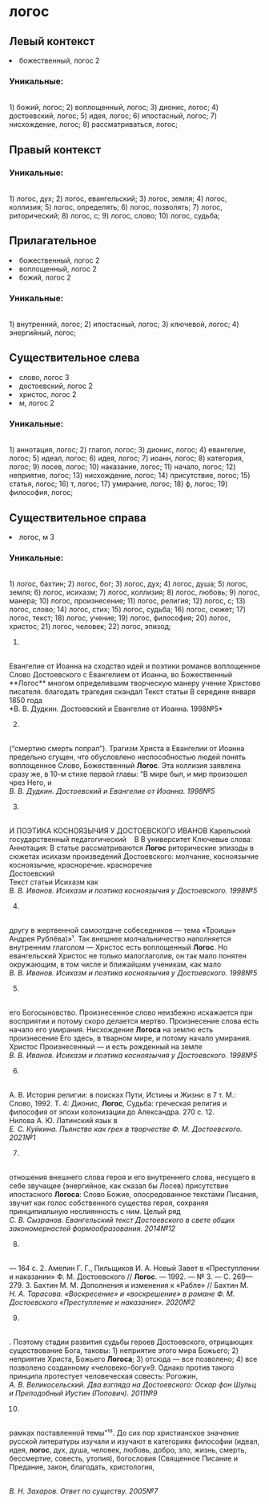 # логос
## Левый контекст
<li>божественный, логос 2</li>

### Уникальные:
<br>1) божий, логос; 2) воплощенный, логос; 3) дионис, логос; 4) достоевский, логос; 5) идея, логос; 6) ипостасный, логос; 7) нисхождение, логос; 8) рассматриваться, логос; 

## Правый контекст

### Уникальные:
<br>1) логос, дух; 2) логос, евангельский; 3) логос, земля; 4) логос, коллизия; 5) логос, определять; 6) логос, позволять; 7) логос, риторический; 8) логос, с; 9) логос, слово; 10) логос, судьба; 

## Прилагательное
<li>божественный, логос 2</li>
<li>воплощенный, логос 2</li>
<li>божий, логос 2</li>

### Уникальные:
<br>1) внутренний, логос; 2) ипостасный, логос; 3) ключевой, логос; 4) энергийный, логос; 

## Существительное слева
<li>слово, логос 3</li>
<li>достоевский, логос 2</li>
<li>христос, логос 2</li>
<li>м, логос 2</li>

### Уникальные:
<br>1) аннотация, логос; 2) глагол, логос; 3) дионис, логос; 4) евангелие, логос; 5) идеал, логос; 6) идея, логос; 7) иоанн, логос; 8) категория, логос; 9) лосев, логос; 10) наказание, логос; 11) начало, логос; 12) неприятие, логос; 13) нисхождение, логос; 14) присутствие, логос; 15) статья, логос; 16) т, логос; 17) умирание, логос; 18) ф, логос; 19) философия, логос; 

## Существительное справа
<li>логос, м 3</li>

### Уникальные:
<br>1) логос, бахтин; 2) логос, бог; 3) логос, дух; 4) логос, душа; 5) логос, земля; 6) логос, исихазм; 7) логос, коллизия; 8) логос, любовь; 9) логос, манера; 10) логос, произнесение; 11) логос, религия; 12) логос, с; 13) логос, слово; 14) логос, стих; 15) логос, судьба; 16) логос, сюжет; 17) логос, текст; 18) логос, учение; 19) логос, философия; 20) логос, христос; 21) логос, человек; 22) логос, эпизод; 


1.
<br>
    Евангелие от Иоанна          на сходство идей и поэтики романов
    воплощенное Слово            Достоевского с Евангелием от Иоанна, во
    Божественный **Логос**           многом определившим творческую манеру
    учение Христово              писателя.
    благодать                    
    трагедия                     
    скандал                      
  Текст статьи
  В середине января 1850 года 
<br> *В. В. Дудкин. Достоевский и Евангелие от Иоанна. 1998№5* 

2.
<br> (“смертию
  смерть попрал”). Трагизм Христа в Евангелии от Иоанна предельно сгущен,
  что обусловлено неспособностью людей понять воплощенное Слово,
  Божественный **Логос**. Эта коллизия заявлена сразу же, в 10-м стихе первой
  главы: “В мире был, и мир произошел чрез Него, и
<br> *В. В. Дудкин. Достоевский и Евангелие от Иоанна. 1998№5* 

3.
<br>И ПОЭТИКА КОСНОЯЗЫЧИЯ У ДОСТОЕВСКОГО
    ИВАНОВ                        Карельский государственный педагогический
       В В                        университет
    Ключевые слова:              Аннотация: В статье рассматриваются
    **Логос**                        риторические эпизоды в сюжетах
    исихазм                      произведений Достоевского: молчание,
    косноязычие                  косноязычие, красноречие.
    красноречие                  
    Достоевский                  
  Текст статьи
  Исихазм как 
<br> *В. В. Иванов. Исихазм и поэтика косноязычия у Достоевского. 1998№5* 

4.
<br> другу в жертвенной самоотдаче собеседников — тема
  «Троицы» Андрея Рублёва)»¹. Так внешнее молчальничество наполняется
  внутренним глаголом — Христос есть воплощенный **Логос**.
  Но евангельский Христос не только малоглаголив, он так мало понятен
  окружающим, в том числе и ближайшим ученикам, как мало 
<br> *В. В. Иванов. Исихазм и поэтика косноязычия у Достоевского. 1998№5* 

5.
<br>его Богосыновство. Произнесенное слово неизбежно искажается
  при восприятии и потому скоро делается мертво. Произнесение слова есть
  начало его умирания. Нисхождение **Логоса** на землю есть произнесение Его
  здесь, в тварном мире, и потому начало умирания. Христос Произнесенный —
  и есть рожденный на земле
<br> *В. В. Иванов. Исихазм и поэтика косноязычия у Достоевского. 1998№5* 

6.
<br>А. В. История религии: в поисках Пути, Истины и Жизни: в 7 т.
      М.: Слово, 1992. Т. 4: Дионис, **Логос**, Судьба: греческая религия и
      философия от эпохи колонизации до Александра. 270 с.
  12. Нилова А. Ю. Латинский язык в
<br> *Е. С. Куйкина. Пьянство как грех в творчестве Ф. М. Достоевского. 2021№1* 

7.
<br>отношения внешнего слова
    героя и его внутреннего слова, несущего в себе звучащее (энергийное,
    как сказал бы Лосев) присутствие ипостасного **Логоса**: Слово Божие,
    опосредованное текстами Писания, звучит как голос собственного
    существа героя, сохраняя принципиальную неслиянность с ним.
    Целый ряд
<br> *С. В. Сызранов. Евангельский текст Достоевского в свете общих закономерностей формообразования. 2014№12* 

8.
<br>— 164 с.
  2.  Амелин Г. Г., Пильщиков И. А. Новый Завет в «Преступлении
      и наказании» Ф. М. Достоевского // **Логос**. — 1992. — № 3. —
      С. 269—279.
  3.  Бахтин М. М. Дополнения и изменения к «Рабле» // Бахтин М. 
<br> *Н. А. Тарасова. «Воскресение» и «воскрешение» в романе Ф. М. Достоевского «Преступление и наказание». 2020№2* 

9.
<br>.
  Поэтому стадии развития судьбы героев Достоевского, отрицающих
  существование Бога, таковы: 1) неприятие этого мира Божьего; 2)
  неприятие Христа, Божьего **Логоса**;
  3) отсюда — все позволено; 4) все позволено созданному
  «человеко-богу»9. Однако против такого принципа протестует
  человеческая совесть: Рогожин, 
<br> *А. В. Великосельский. Два взгляда на Достоевского: Оскар фон Шульц и Преподобный Иустин (Попович). 2011№9* 

10.
<br> рамках поставленной темы”¹⁵.
  До сих пор христианское значение русской литературы изучали и изучают в
  категориях философии (идеал, идея, **логос**, дух, душа, человек, любовь,
  добро, зло, жизнь, смерть, бессмертие, совесть, утопия), богословия
  (Священное Писание и Предание, закон, благодать, христология,
  
<br> *В. Н. Захаров. Ответ по существу. 2005№7* 

